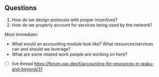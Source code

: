 ## Questions

1. How do we design protocols with proper incentives?
2. How do we properly account for services being used by the network?

Most immediate:

- What would an accounting module look like? What resources/services can and should we leverage?
- What are some related work people are working on here?

- [ ] live thread https://forum.vac.dev/t/accounting-for-resources-in-waku-and-beyond/31
